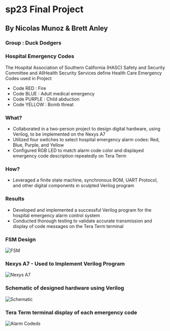 # sp23 Final Project 
## By Nicolas Munoz & Brett Anley 
### Group : Duck Dodgers 

### Hospital Emergency Codes 
The Hospital Association of Southern California (HASC) Safety and Security Committee and AllHealth Security Services define Health Care Emergency Codes used in Project 
- Code RED : Fire 
- Code BLUE : Adult medical emergency 
- Code PURPLE : Child abduction 
- Code YELLOW : Bomb threat 

### What?
- Collaborated in a two-person project to design digital hardware, using Verilog, to be implemented on the Nexys A7
- Utilized four switches to select hospital emergency alarm codes: Red, Blue, Purple, and Yellow
- Configured RGB LED to match alarm code color and displayed emergency code description repeatedly on Tera Term

### How?
- Leveraged a finite state machine, synchronous ROM, UART Protocol, and other digital components in sculpted Verilog program

### Results 
- Developed and implemented a successful Verilog program for the hospital emergency alarm control system
- Conducted thorough testing to validate accurate transmission and display of code messages on the Tera Term terminal

### FSM Design 
![FSM](https://github.com/Spring-2023-Classes/sp23-final-project-nico-brett/assets/123620551/e0fb838c-bc97-4e00-bab6-ce8d6c9350e6)

### Nexys A7 - Used to Implement Verilog Program
![Nexys A7](https://github.com/DuckDodgersSSj3/FPGA-Hospital-Emergency-Alarm-Control-System/assets/123620551/f0d3d35b-063f-4763-be18-01c3a3cf096a)

### Schematic of designed hardware using Verilog
![Schematic ](https://github.com/DuckDodgersSSj3/FPGA-Hospital-Emergency-Alarm-Control-System/assets/123620551/73a25816-51f1-438e-856c-bb3ccb5f267d)

### Tera Term terminal display of each emergency code
![Alarm Codeds ](https://github.com/DuckDodgersSSj3/FPGA-Hospital-Emergency-Alarm-Control-System/assets/123620551/ee554387-31d3-4c46-b8c0-122be8036f92)
